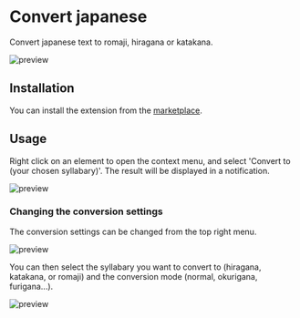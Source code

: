 # Convert japanese

Convert japanese text to romaji, hiragana or katakana.

![preview](https://raw.githubusercontent.com/Pithaya/spicetify-apps/main/extensions/romaji-convert/preview.png)

## Installation

You can install the extension from the [marketplace](https://github.com/spicetify/spicetify-marketplace).

## Usage

Right click on an element to open the context menu, and select 'Convert to (your chosen syllabary)'. The result will be displayed in a notification.

![preview](https://raw.githubusercontent.com/Pithaya/spicetify-apps/main/extensions/romaji-convert/docs/conversion.png)

### Changing the conversion settings

The conversion settings can be changed from the top right menu.

![preview](https://raw.githubusercontent.com/Pithaya/spicetify-apps/main/extensions/romaji-convert/docs/settings-button.png)

You can then select the syllabary you want to convert to (hiragana, katakana, or romaji) and the conversion mode (normal, okurigana, furigana...).

![preview](https://raw.githubusercontent.com/Pithaya/spicetify-apps/main/extensions/romaji-convert/docs/settings-menu.png)

